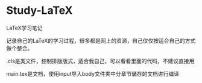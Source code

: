 # Study-LaTeX
LaTeX学习笔记

记录自己的LaTeX的学习过程，很多都是网上的资源，自己仅仅按适合自己的方式做个整合。


.cls是类文件，控制排版版式，适合我自己，可以看看里面的代码，不建议直接用

main.tex是文档，使用input导入body文件夹中分章节储存的文档进行编译
